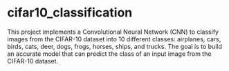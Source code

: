 # cifar10_classification
This project implements a Convolutional Neural Network (CNN) to classify images from the CIFAR-10 dataset into 10 different classes: airplanes, cars, birds, cats, deer, dogs, frogs, horses, ships, and trucks. The goal is to build an accurate model that can predict the class of an input image from the CIFAR-10 dataset.
